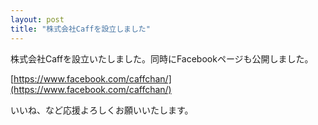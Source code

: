 ```yaml
---
layout: post
title: "株式会社Caffを設立しました"
---
```


株式会社Caffを設立いたしました。同時にFacebookページも公開しました。

[https://www.facebook.com/caffchan/](https://www.facebook.com/caffchan/)

いいね、など応援よろしくお願いいたします。
